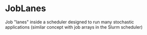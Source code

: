 # JobLanes
Job "lanes" inside a scheduler designed to run many stochastic applications (similar concept with job arrays in the Slurm scheduler)
